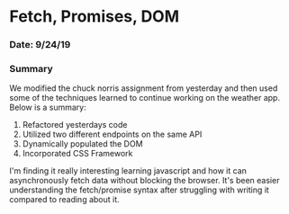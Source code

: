 # Fetch, Promises, DOM

### Date: 9/24/19

### Summary

We modified the chuck norris assignment from yesterday and then used some of the techniques learned to continue working on the weather app. Below is a summary:

1. Refactored yesterdays code
2. Utilized two different endpoints on the same API
3. Dynamically populated the DOM
4. Incorporated CSS Framework

I'm finding it really interesting learning javascript and how it can asynchronously fetch data without blocking the browser. It's been easier understanding the fetch/promise syntax after struggling with writing it compared to reading about it.
